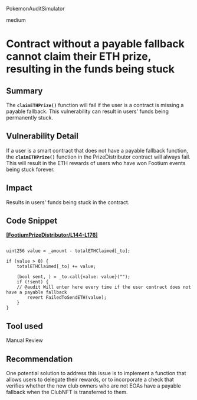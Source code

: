 PokemonAuditSimulator

medium

# Contract without a payable fallback cannot claim their ETH prize, resulting in the funds being stuck

## Summary

 The **`claimETHPrize()`** function will fail if the user is a contract is missing a payable fallback. This vulnerability can result in users' funds being permanently stuck.

## Vulnerability Detail

If a user is a smart contract that does not have a payable fallback function, the **`claimETHPrize()`** function in the PrizeDistributor contract will always fail. This will result in the ETH rewards of users who have won Footium events being stuck forever.

## Impact

Results in users' funds being stuck in the contract.

## Code Snippet

**[[FootiumPrizeDistributor/L144-L176]](https://github.com/sherlock-audit/2023-04-footium/blob/main/footium-eth-shareable/contracts/FootiumPrizeDistributor.sol#L144-L176)**

```solidity

uint256 value = _amount - totalETHClaimed[_to];

if (value > 0) {
    totalETHClaimed[_to] += value;

    (bool sent, ) = _to.call{value: value}("");
    if (!sent) {
	// @audit Will enter here every time if the user contract does not have a payable fallback
        revert FailedToSendETH(value);
    }
}

```

## Tool used

Manual Review

## Recommendation

One potential solution to address this issue is to implement a function that allows users to delegate their rewards, or to incorporate a check that verifies whether the new club owners who are not EOAs have a payable fallback when the ClubNFT is transferred to them.